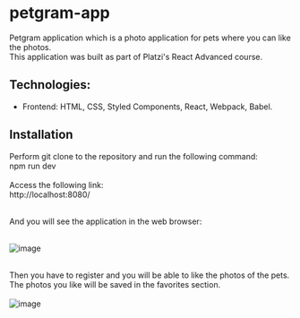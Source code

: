 # petgram-app

Petgram application which is a photo application for pets where you can like the photos.
<br/>
This application was built as part of Platzi's React Advanced course.

## Technologies:
- Frontend: HTML, CSS, Styled Components, React, Webpack, Babel.

## Installation

Perform git clone to the repository and run the following command:
<br/>
npm run dev
<br/><br/>
Access the following link:
<br/>
http://localhost:8080/
<br/><br/>

And you will see the application in the web browser:
<br/><br/>

![image](https://user-images.githubusercontent.com/102706133/202318506-7ac48075-c5bc-4591-b426-b03a88f4cd26.png)
<br/><br/>

Then you have to register and you will be able to like the photos of the pets.
<br/>
The photos you like will be saved in the favorites section.
<br/><br/>
![image](https://user-images.githubusercontent.com/102706133/202318733-959762a6-b213-41ef-a8b5-de13a63fda5c.png)
